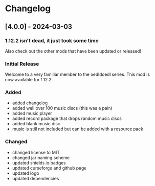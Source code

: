# Changelog

## [4.0.0] - 2024-03-03

### 1.12.2 isn't dead, it just took some time

Also check out the other mods that have been updated or released!

### Initial Release

Welcome to a very familiar member to the oedldoedl series. This mod is now available for 1.12.2.

### Added

- added changelog
- added well over 100 music discs (this was a pain)
- added music player
- added record package that drops random music discs
- added blank music disc
- music is still not included but can be added with a resource pack

### Changed

- changed license to MIT
- changed jar naming scheme
- updated shields.io badges
- updated curseforge and github page
- updated logo
- updated dependencies
